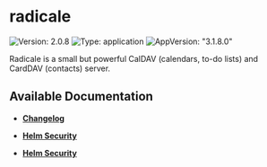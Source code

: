 # radicale

![Version: 2.0.8](https://img.shields.io/badge/Version-2.0.8-informational?style=flat-square) ![Type: application](https://img.shields.io/badge/Type-application-informational?style=flat-square) ![AppVersion: "3.1.8.0"](https://img.shields.io/badge/AppVersion-"3.1.8.0"-informational?style=flat-square)

Radicale is a small but powerful CalDAV (calendars, to-do lists) and CardDAV (contacts) server.

## Available Documentation

- [**Changelog**](CHANGELOG)

- [**Helm Security**](container-security)

- [**Helm Security**](helm-security)

